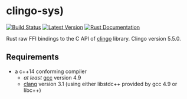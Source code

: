 # clingo-sys)

[![Build Status](https://github.com/potassco/clingo-sys/workflows/CI%20Test/badge.svg)](https://github.com/potassco/clingo-sys)
[![Latest Version](https://img.shields.io/crates/v/clingo-sys.svg)](https://crates.io/crates/clingo-sys)
[![Rust Documentation](https://docs.rs/clingo-sys/badge.svg)](https://docs.rs/clingo-sys)

Rust raw FFI bindings to the C API of [clingo](https://github.com/potassco/clingo) library.
Clingo version 5.5.0.

## Requirements

- a c++14 conforming compiler
  - *at least* [gcc](https://gcc.gnu.org/) version 4.9
  - [clang](http://clang.llvm.org/) version 3.1 (using either libstdc++
    provided by gcc 4.9 or libc++)
